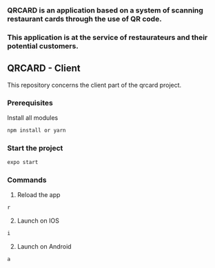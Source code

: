 ### QRCARD is an application based on a system of scanning restaurant cards through the use of QR code.
### This application is at the service of restaurateurs and their potential customers. 

## QRCARD - Client

This repository concerns the client part of the qrcard project.

### Prerequisites

Install all modules
  ```sh
  npm install or yarn
  ```

### Start the project 

```sh
expo start
```

### Commands

1. Reload the app
```sh
r
```
2. Launch on IOS
```sh
i
```
2. Launch on Android
```sh
a
```
